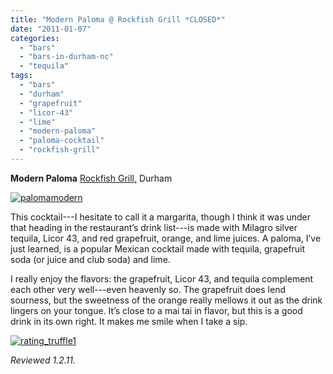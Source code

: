 ```yaml
---
title: "Modern Paloma @ Rockfish Grill *CLOSED*"
date: "2011-01-07"
categories: 
  - "bars"
  - "bars-in-durham-nc"
  - "tequila"
tags: 
  - "bars"
  - "durham"
  - "grapefruit"
  - "licor-43"
  - "lime"
  - "modern-paloma"
  - "paloma-cocktail"
  - "rockfish-grill"
---
```


**Modern Paloma** [Rockfish Grill,](http://www.rockfish.com/ncarolina.htm#southpoint) Durham

[![](http://s3.amazonaws.com/thegourmez-wpmedia/2011/01/palomamodern.jpg "palomamodern")](http://s3.amazonaws.com/thegourmez-wpmedia/2011/01/palomamodern.jpg)

This cocktail---I hesitate to call it a margarita, though I think it was under that heading in the restaurant’s drink list---is made with Milagro silver tequila, Licor 43, and red grapefruit, orange, and lime juices. A paloma, I’ve just learned, is a popular Mexican cocktail made with tequila, grapefruit soda (or juice and club soda) and lime.

I really enjoy the flavors: the grapefruit, Licor 43, and tequila complement each other very well---even heavenly so. The grapefruit does lend sourness, but the sweetness of the orange really mellows it out as the drink lingers on your tongue. It’s close to a mai tai in flavor, but this is a good drink in its own right. It makes me smile when I take a sip.

[![](http://s3.amazonaws.com/thegourmez-wpmedia/2009/02/rating_truffle1.gif "rating_truffle1")](http://s3.amazonaws.com/thegourmez-wpmedia/2009/02/rating_truffle1.gif)

_Reviewed 1.2.11._
